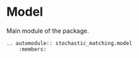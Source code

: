 # Model

Main module of the package.

```{eval-rst}
.. automodule:: stochastic_matching.model
    :members:
```
